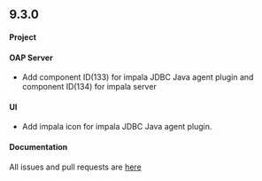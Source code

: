 ## 9.3.0

#### Project


#### OAP Server

* Add component ID(133) for impala JDBC Java agent plugin and component ID(134) for impala server

#### UI

* Add impala icon for impala JDBC Java agent plugin.


#### Documentation


All issues and pull requests are [here](https://github.com/apache/skywalking/milestone/149?closed=1)
